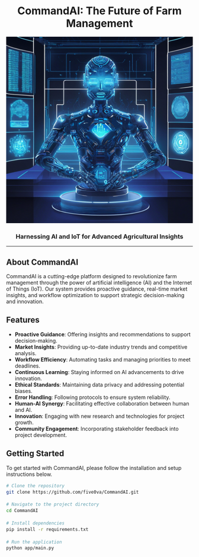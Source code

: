 <div align="center">

# CommandAI: The Future of Farm Management

![CommandAI Logo](commandai.png)

### Harnessing AI and IoT for Advanced Agricultural Insights

---

</div>

## About CommandAI

CommandAI is a cutting-edge platform designed to revolutionize farm management through the power of artificial intelligence (AI) and the Internet of Things (IoT). Our system provides proactive guidance, real-time market insights, and workflow optimization to support strategic decision-making and innovation.

## Features

- **Proactive Guidance**: Offering insights and recommendations to support decision-making.
- **Market Insights**: Providing up-to-date industry trends and competitive analysis.
- **Workflow Efficiency**: Automating tasks and managing priorities to meet deadlines.
- **Continuous Learning**: Staying informed on AI advancements to drive innovation.
- **Ethical Standards**: Maintaining data privacy and addressing potential biases.
- **Error Handling**: Following protocols to ensure system reliability.
- **Human-AI Synergy**: Facilitating effective collaboration between human and AI.
- **Innovation**: Engaging with new research and technologies for project growth.
- **Community Engagement**: Incorporating stakeholder feedback into project development.

## Getting Started

To get started with CommandAI, please follow the installation and setup instructions below.

```bash
# Clone the repository
git clone https://github.com/five0va/CommandAI.git

# Navigate to the project directory
cd CommandAI

# Install dependencies
pip install -r requirements.txt

# Run the application
python app/main.py